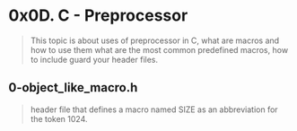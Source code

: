 # 0x0D. C - Preprocessor
> This topic is about uses of preprocessor in C, what are macros and how to use them
what are the most common predefined macros, how to include guard your header files.


## 0-object_like_macro.h
> header file that defines a macro named SIZE as an abbreviation for the token 1024.
